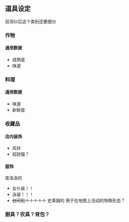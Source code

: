## 道具设定
目测以后这个类别还要细分
### 作物

#### 通用数据
* 成熟度
* 味道

### 料理
#### 通用数据
* 味道
* 新鲜度

### 收藏品
#### 店内装饰
* 风铃
* 招财猫？
#### 服饰
库洛洛的
* 女仆装！！
* 泳装！！！
* <s>创可贴！！！！！</s>
史莱姆的
用于在地图上活动的特殊形态？

### 厨具？农具？背包？
